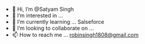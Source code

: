 - 👋 Hi, I’m @Satyam Singh
- 👀 I’m interested in ...
- 🌱 I’m currently learning ... Salseforce
- 💞️ I’m looking to collaborate on ...
- 📫 How to reach me ... robinsingh1808@gmail.com

<!---
robinsingh1808/robinsingh1808 is a ✨ special ✨ repository because its `README.md` (this file) appears on your GitHub profile.
You can click the Preview link to take a look at your changes.
--->
